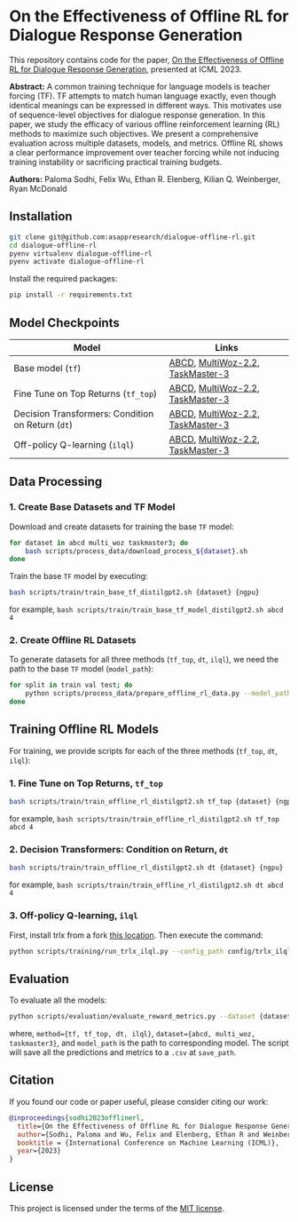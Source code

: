 # On the Effectiveness of Offline RL for Dialogue Response Generation

This repository contains code for the paper, [On the Effectiveness of Offline RL for Dialogue Response Generation](https://openreview.net/pdf?id=gVAk5bYETD), presented at ICML 2023. 

**Abstract:** A common training technique for language models is teacher forcing (TF). TF attempts to match human language exactly, even though identical meanings can be expressed in different ways. This motivates use of sequence-level objectives for dialogue response generation. In this paper, we study the efficacy of various offline reinforcement learning (RL) methods to maximize such objectives. We present a comprehensive evaluation across multiple datasets, models, and metrics. Offline RL shows a clear performance improvement over teacher forcing while not inducing training instability or sacrificing practical training budgets.

**Authors:** Paloma Sodhi, Felix Wu, Ethan R. Elenberg, Kilian Q. Weinberger, Ryan McDonald

## Installation
```bash
git clone git@github.com:asappresearch/dialogue-offline-rl.git
cd dialogue-offline-rl
pyenv virtualenv dialogue-offline-rl
pyenv activate dialogue-offline-rl
```

Install the required packages:

```bash
pip install -r requirements.txt
```

## Model Checkpoints

Model | Links
---|---
Base model (`tf`) | [ABCD](), [MultiWoz-2.2](), [TaskMaster-3]()
Fine Tune on Top Returns (`tf_top`) | [ABCD](), [MultiWoz-2.2](), [TaskMaster-3]()
Decision Transformers: Condition on Return (`dt`) | [ABCD](), [MultiWoz-2.2](), [TaskMaster-3]()
Off-policy Q-learning (`ilql`) | [ABCD](), [MultiWoz-2.2](), [TaskMaster-3]()

## Data Processing

### 1. Create Base Datasets and TF Model

Download and create datasets for training the base `TF` model:

```sh
for dataset in abcd multi_woz taskmaster3; do
    bash scripts/process_data/download_process_${dataset}.sh
done
```

Train the base `TF` model by executing:
```sh
bash scripts/train/train_base_tf_distilgpt2.sh {dataset} {ngpu}
```
for example, `bash scripts/train/train_base_tf_model_distilgpt2.sh abcd 4`

### 2. Create Offline RL Datasets
To generate datasets for all three methods (`tf_top`, `dt`, `ilql`), we need the path to the base `TF` model (`model_path`):

```bash
for split in train val test; do
    python scripts/process_data/prepare_offline_rl_data.py --model_path {model_path} --save_path {save_path} --split ${split}
done
```

## Training Offline RL Models

For training, we provide scripts for each of the three methods (`tf_top`, `dt`, `ilql`):

### 1. Fine Tune on Top Returns, `tf_top`
```bash
bash scripts/train/train_offline_rl_distilgpt2.sh tf_top {dataset} {ngpu}
```
for example, `bash scripts/train/train_offline_rl_distilgpt2.sh tf_top abcd 4`

### 2. Decision Transformers: Condition on Return, `dt`
```bash
bash scripts/train/train_offline_rl_distilgpt2.sh dt {dataset} {ngpu}
```
for example, `bash scripts/train/train_offline_rl_distilgpt2.sh dt abcd 4`

### 3. Off-policy Q-learning, `ilql`
First, install trlx from a fork [this location](https://github.asapp.dev/psodhi/trlx/tree/ps/dev/dialogue). Then execute the command:
```bash
python scripts/training/run_trlx_ilql.py --config_path config/trlx_ilql_gpt2med.yml --data_path {ilql_data_path}
```

## Evaluation

To evaluate all the models:
```bash
python scripts/evaluation/evaluate_reward_metrics.py --dataset {dataset} --method {method} --model_path {model_path} --metrics '["bert_score", "bleurt_score", "meteor", "bleu"]' --save_path {save_path} --num_samples 1000
```
where, `method={tf, tf_top, dt, ilql}`, `dataset={abcd, multi_woz, taskmaster3}`, and `model_path` is the path to corresponding model. The script will save all the predictions and metrics to a `.csv` at `save_path`.

## Citation

If you found our code or paper useful, please consider citing our work:

```bibtex
@inproceedings{sodhi2023offlinerl,
  title={On the Effectiveness of Offline RL for Dialogue Response Generation},
  author={Sodhi, Paloma and Wu, Felix and Elenberg, Ethan R and Weinberger, Kilian Q and McDonald, Ryan},
  booktitle = {International Conference on Machine Learning (ICML)},
  year={2023}
}
```
## License

This project is licensed under the terms of the [MIT license](./LICENSE).
